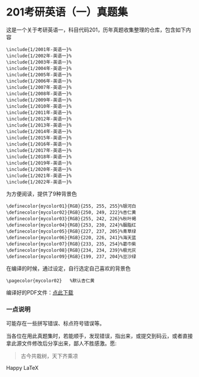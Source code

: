 # 201考研英语（一）真题集

这是一个关于考研英语一，科目代码201，历年真题收集整理的仓库，包含如下内容

```
\include{1/2001年-英语一}%
\include{1/2002年-英语一}%
\include{1/2003年-英语一}%
\include{1/2004年-英语一}%
\include{1/2005年-英语一}%
\include{1/2006年-英语一}%
\include{1/2007年-英语一}%
\include{1/2008年-英语一}%
\include{1/2009年-英语一}%
\include{1/2010年-英语一}%
\include{1/2011年-英语一}%
\include{1/2012年-英语一}%
\include{1/2013年-英语一}%
\include{1/2014年-英语一}%
\include{1/2015年-英语一}%
\include{1/2016年-英语一}%
\include{1/2017年-英语一}%
\include{1/2018年-英语一}%
\include{1/2019年-英语一}%
\include{1/2020年-英语一}%
\include{1/2021年-英语一}%
\include{1/2022年-英语一}%
```

为方便阅读，提供了9种背景色

```
\definecolor{mycolor01}{RGB}{255, 255, 255}%银河白
\definecolor{mycolor02}{RGB}{250, 249, 222}%杏仁黄
\definecolor{mycolor03}{RGB}{255, 242, 226}%秋叶褐
\definecolor{mycolor04}{RGB}{253, 230, 224}%胭脂红
\definecolor{mycolor05}{RGB}{227, 237, 205}%青草绿
\definecolor{mycolor06}{RGB}{220, 226, 241}%海天蓝
\definecolor{mycolor07}{RGB}{233, 235, 254}%葛巾紫
\definecolor{mycolor08}{RGB}{234, 234, 239}%极光灰
\definecolor{mycolor09}{RGB}{199, 237, 204}%豆沙绿
```

在编译的时候，通过设定，自行选定自己喜欢的背景色

```
\pagecolor{mycolor02}	%默认杏仁黄
```



编译好的PDF文件：[点此下载](https://gitee.com/ylxdxx/EN201-kaoyan/releases)



### 一点说明

可能存在一些拼写错误、标点符号错误等。

当各位在用此真题集时，若能顺手，发现错误，指出来，或提交到码云，或者直接拿此源文件修改后分享出来，鄙人不胜感激。愿:

> 古今共栽树，天下齐乘凉

Happy LaTeX

